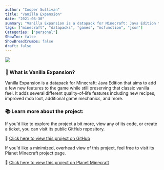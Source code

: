 ```yaml
---
author: "Cooper Sullivan"
title: "Vanilla Expansion"
date: "2021-03-30"
summary: "Vanilla Expansion is a datapack for Minecraft: Java Edition that aims to add a few new features to the game while still preserving that classic vanilla feel."
tags: ["minecraft", "datapacks", "games", "mcfunction", "json"]
Categories: ["personal"]
ShowToc: false
ShowBreadCrumbs: false
draft: false
---
```


![](/images/vanilla-expansion.png)

### 📖 What is Vanilla Expansion?
Vanilla Expansion is a datapack for Minecraft: Java Edition that aims to add a few new features to the game while still preserving that classic vanilla feel. 
It adds several different quality-of-life features including new recipes, improved mob loot, additional game mechanics, and more.

### 📚 Learn more about the project:
If you'd like to explore the project a bit more, view any of its code, or create a ticket,
you can visit its public GitHub repository.

🔗 [Click here to view this project on GitHub](https://github.com/coopersully/vanilla-expansion)

If you'd like a minimized, overhead view of this project, feel free to visit its Planet Minecraft project page.

🔗 [Click here to view this project on Planet Minecraft](https://www.planetminecraft.com/data-pack/vanilla-expansion)
